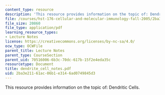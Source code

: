 ```yaml
---
content_type: resource
description: 'This resource provides information on the topic of: Dendritic Cells.'
file: /courses/hst-176-cellular-and-molecular-immunology-fall-2005/2ba3e21161ac06b1e3146ad0749845d3_dendrite_cell_notes.pdf
file_size: 20860
file_type: application/pdf
learning_resource_types:
- Lecture Notes
license: https://creativecommons.org/licenses/by-nc-sa/4.0/
ocw_type: OCWFile
parent_title: Lecture Notes
parent_type: CourseSection
parent_uid: 70516006-6b3c-70dc-617b-15f2e4eda35c
resourcetype: Document
title: dendrite_cell_notes.pdf
uid: 2ba3e211-61ac-06b1-e314-6ad0749845d3
---
```

This resource provides information on the topic of: Dendritic Cells.